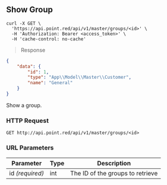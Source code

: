 ## Show Group

```shell
curl -X GET \
  'https://api.point.red/api/v1/master/groups/<id>' \
  -H 'Authorization: Bearer <access_token>' \
  -H 'cache-control: no-cache'
```

> Response

```json
{
    "data": {
        "id": 1,
        "type": "App\\Model\\Master\\Customer",
        "name": "General"
    }
}
```

Show a group.

### HTTP Request

`GET http://api.point.red/api/v1/master/groups/<id>`

### URL Parameters

Parameter | Type | Description
--------- | ----------- | -----------
id *(required)* | int | The ID of the groups to retrieve
